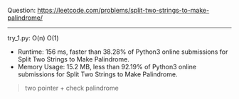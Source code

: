 Question: https://leetcode.com/problems/split-two-strings-to-make-palindrome/

---

try_1.py: O(n) O(1)

* Runtime: 156 ms, faster than 38.28% of Python3 online submissions for Split Two Strings to Make Palindrome.
* Memory Usage: 15.2 MB, less than 92.19% of Python3 online submissions for Split Two Strings to Make Palindrome.

> two pointer + check palindrome